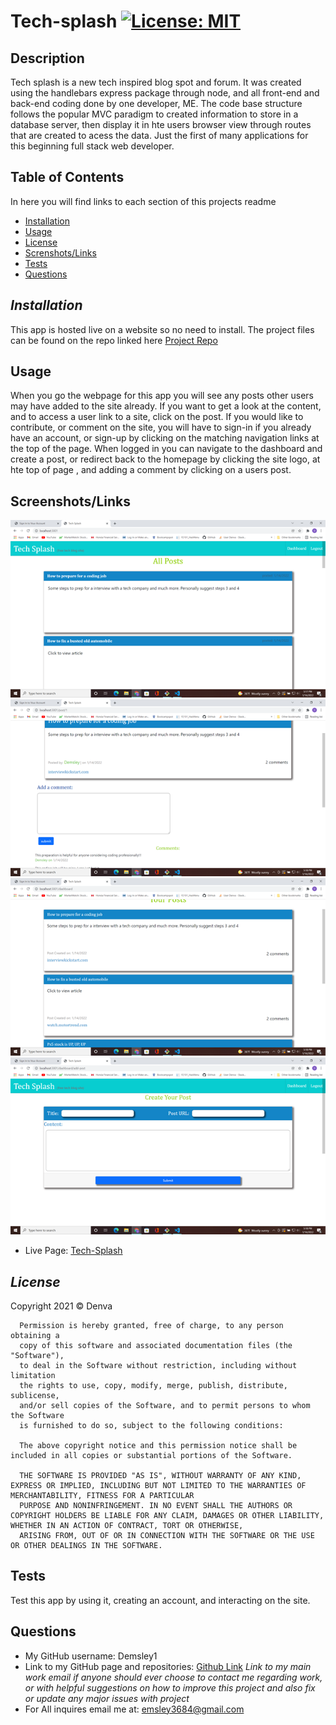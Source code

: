 # Tech-splash [![License: MIT](https://img.shields.io/badge/License-MIT-yellow.svg)](https://opensource.org/licenses/MIT)
  ## Description 

  Tech splash is a new tech inspired blog spot and forum. It was created using the handlebars express package through node, and all front-end and back-end coding done by one developer, ME. The code base structure follows the popular MVC paradigm to created information to store in a database server, then display it in hte users browser view through routes that are created to acess the data. Just the first of many applications for this beginning full stack web developer.

  ## Table of Contents
  In here you will find links to each section of this projects readme
  - [Installation](#installation)
  - [Usage](#usage)
  - [License](#license)
  - [Screnshots/Links](#screenshots/links)
  - [Tests](#tests)
  - [Questions](#questions)

  ## *Installation*

  This app is hosted live on a website so no need to install. The project files can be found on the repo linked here [Project Repo](https://github.com/Demsley1/Tech-Splash )

  ## Usage 

  When you go the webpage for this app you will see any posts other users may have added to the site already. If you want to get a look at the content, and to access a user link to a site, click on the post. If you would like to contribute, or comment on the site, you will have to sign-in if you already have an account, or sign-up by clicking on the matching navigation links at the top of the page. When logged in you can navigate to the dashboard and create a post, or redirect back to the homepage by clicking the site logo, at hte top of page , and adding a comment by clicking on a users post.

  ## Screenshots/Links

  ![Screenshot1](./images/Screenshot1.png)
  ![Screenshot2](./images/Screenshot2.png)
  ![Screenshot3](./images/Screenshot3.png)
  ![Screenshot4](./images/Screenshot4.png)

  - Live Page: [Tech-Splash](https://safe-caverns-00312.herokuapp.com/)
 
  ## *License*

  Copyright 2021 &copy; Denva

      Permission is hereby granted, free of charge, to any person obtaining a 
      copy of this software and associated documentation files (the "Software"), 
      to deal in the Software without restriction, including without limitation 
      the rights to use, copy, modify, merge, publish, distribute, sublicense, 
      and/or sell copies of the Software, and to permit persons to whom the Software 
      is furnished to do so, subject to the following conditions:
          
      The above copyright notice and this permission notice shall be included in all copies or substantial portions of the Software.
          
      THE SOFTWARE IS PROVIDED "AS IS", WITHOUT WARRANTY OF ANY KIND, EXPRESS OR IMPLIED, INCLUDING BUT NOT LIMITED TO THE WARRANTIES OF MERCHANTABILITY, FITNESS FOR A PARTICULAR 
      PURPOSE AND NONINFRINGEMENT. IN NO EVENT SHALL THE AUTHORS OR COPYRIGHT HOLDERS BE LIABLE FOR ANY CLAIM, DAMAGES OR OTHER LIABILITY, WHETHER IN AN ACTION OF CONTRACT, TORT OR OTHERWISE, 
      ARISING FROM, OUT OF OR IN CONNECTION WITH THE SOFTWARE OR THE USE OR OTHER DEALINGS IN THE SOFTWARE.
      

  ## Tests

  Test this app by using it, creating an account, and interacting on the site.

  ## Questions 

  - My GitHub username: Demsley1
  - Link to my GitHub page and repositories: [Github Link](https://github.com/Demsley1)
  _Link to my main work email if anyone should ever choose to contact me regarding work, or with helpful suggestions on how to improve this project and 
  also fix or update any major issues with project_
  - For All inquires email me at: emsley3684@gmail.com
